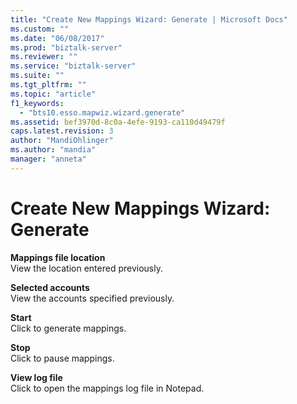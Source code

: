 ```yaml
---
title: "Create New Mappings Wizard: Generate | Microsoft Docs"
ms.custom: ""
ms.date: "06/08/2017"
ms.prod: "biztalk-server"
ms.reviewer: ""
ms.service: "biztalk-server"
ms.suite: ""
ms.tgt_pltfrm: ""
ms.topic: "article"
f1_keywords: 
  - "bts10.esso.mapwiz.wizard.generate"
ms.assetid: bef3970d-8c0a-4efe-9193-ca110d49479f
caps.latest.revision: 3
author: "MandiOhlinger"
ms.author: "mandia"
manager: "anneta"
---
```

# Create New Mappings Wizard: Generate
**Mappings file location**  
 View the location entered previously.  
  
 **Selected accounts**  
 View the accounts specified previously.  
  
 **Start**  
 Click to generate mappings.  
  
 **Stop**  
 Click to pause mappings.  
  
 **View log file**  
 Click to open the mappings log file in Notepad.